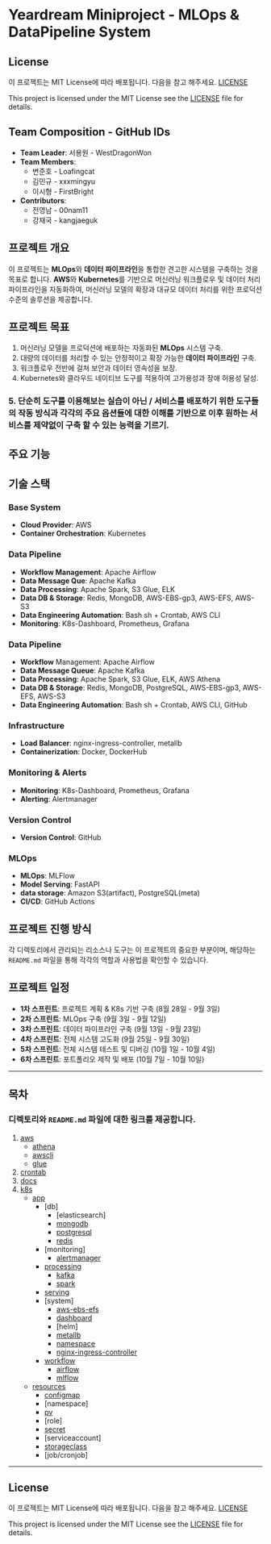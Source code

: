 # Yeardream Miniproject - MLOps & DataPipeline System

## License
이 프로젝트는 MIT License에 따라 배포됩니다.
다음을 참고 해주세요. [LICENSE](./LICENSE)

This project is licensed under the MIT License
see the [LICENSE](./LICENSE) file for details.

## Team Composition - GitHub IDs
- **Team Leader**: 서용원 - WestDragonWon
- **Team Members**:
  - 변준호 - Loafingcat
  - 김민규 - xxxmingyu
  - 이시형 - FirstBright
- **Contributors**:
  - 전영남 - 00nam11
  - 강재국 - kangjaeguk

## 프로젝트 개요
이 프로젝트는 **MLOps**와 **데이터 파이프라인**을 통합한 견고한 시스템을 구축하는 것을 목표로 합니다. **AWS**와 **Kubernetes**를 기반으로 머신러닝 워크플로우 및 데이터 처리 파이프라인을 자동화하여, 머신러닝 모델의 확장과 대규모 데이터 처리를 위한 프로덕션 수준의 솔루션을 제공합니다.

## 프로젝트 목표

1. 머신러닝 모델을 프로덕션에 배포하는 자동화된 **MLOps** 시스템 구축.
2. 대량의 데이터를 처리할 수 있는 안정적이고 확장 가능한 **데이터 파이프라인** 구축.
3. 워크플로우 전반에 걸쳐 보안과 데이터 영속성을 보장.
4. Kubernetes와 클라우드 네이티브 도구를 적용하여 고가용성과 장애 허용성 달성.
### 5. 단순히 도구를 이용해보는 실습이 아닌 / 서비스를 배포하기 위한 도구들의 작동 방식과 각각의 주요 옵션들에 대한 이해를 기반으로 이후 원하는 서비스를 제약없이 구축 할 수 있는 능력을 기르기.


## 주요 기능


## 기술 스택
### Base System
- **Cloud Provider**: AWS
- **Container Orchestration**: Kubernetes

### Data Pipeline
- **Workflow Management**: Apache Airflow
- **Data Message Que**: Apache Kafka
- **Data Processing**: Apache Spark, S3 Glue, ELK 
- **Data DB & Storage**: Redis, MongoDB, AWS-EBS-gp3, AWS-EFS, AWS-S3
- **Data Engineering Automation**: Bash sh + Crontab, AWS CLI
- **Monitoring**: K8s-Dashboard, Prometheus, Grafana

### Data Pipeline
- **Workflow** Management: Apache Airflow
- **Data Message Queue**: Apache Kafka
- **Data Processing**: Apache Spark, S3 Glue, ELK, AWS Athena
- **Data DB & Storage**: Redis, MongoDB, PostgreSQL, AWS-EBS-gp3, AWS-EFS, AWS-S3
- **Data Engineering Automation**: Bash sh + Crontab, AWS CLI, GitHub
### Infrastructure
- **Load Balancer**: nginx-ingress-controller, metallb
- **Containerization**: Docker, DockerHub
### Monitoring & Alerts
- **Monitoring**: K8s-Dashboard, Prometheus, Grafana
- **Alerting**: Alertmanager
### Version Control
- **Version Control**: GitHub


### MLOps
- **MLOps**: MLFlow 
- **Model Serving**: FastAPI
- **data storage**: Amazon S3(artifact), PostgreSQL(meta)
- **CI/CD**: GitHub Actions

## 프로젝트 진행 방식

각 디렉토리에서 관리되는 리소스나 도구는 이 프로젝트의 중요한 부분이며, 해당하는 `README.md` 파일을 통해 각각의 역할과 사용법을 확인할 수 있습니다.

## 프로젝트 일정
- **1차 스프린트**: 프로젝트 계획 & K8s 기반 구축 (8월 28일 - 9월 3일)
- **2차 스프린트**: MLOps 구축 (9월 3일 - 9월 12일)
- **3차 스프린트**: 데이터 파이프라인 구축 (9월 13일 - 9월 23일)
- **4차 스프린트**: 전체 시스템 고도화 (9월 25일 - 9월 30일)
- **5차 스프린트**: 전체 시스템 테스트 및 디버깅 (10월 1일 - 10월 4일)
- **6차 스프린트**: 포트폴리오 제작 및 배포 (10월 7일 - 10월 10일)


---


## 목차
### 디렉토리와 `README.md` 파일에 대한 링크를 제공합니다.
1. [aws](./instance1/aws/README.md)
    - [athena](./instance1/aws/athena/README.md)
    - [awscli](./instance1/aws/awscli/README.md)
    - [glue](./instance1/aws/glue/README.md)
2. [crontab](./instance1/crontab/README.md)
3. [docs](./instance1/docs/README.md)
4. [k8s](./instance1/k8s/app/README.md)
   - [app](./instance1/k8s/app/README.md)
     - [db]
       - [elasticsearch]
       - [mongodb](./instance1/k8s/app/db/mongodb/README.md)
       - [postgresql](./instance1/k8s/app/db/postgresql/README.md)
       - [redis](./instance1/k8s/app/db/redis/README.md)
     - [monitoring]
       - [alertmanager](./instance1/k8s/app/monitoring/README.md)
     - [processing](./instance1/k8s/app/processing/README.md)
       - [kafka](./instance1/k8s/app/processing/kafka/README.md)
       - [spark](./instance1/k8s/app/processing/spark/README.md)
     - [serving](./instance1/k8s/app/serving/README.md)
     - [system]
       - [aws-ebs-efs](./instance1/k8s/app/system/README.md)
       - [dashboard](./instance1/k8s/app/system/dashboard/helm/README.md)
       - [helm]
       - [metallb](./instance1/k8s/app/systeam/metallb/README.md)
       - [namespace](#system)
       - [nginx-ingress-controller](#system)
     - [workflow](./instance1/k8s/app/workflow/README.md)
       - [airflow](./instance1/k8s/app/workflow/airflow/README.md)
       - [mlflow](./instance1/k8s/app/workflow/mlflow/README.md)
   - [resources](./instance1/k8s/resources/README.md)
     - [configmap](./instance1/k8s/resources/configmap/README.md)
     - [namespace]
     - [pv](./instance1/k8s/resources/pv/README.md)
     - [role]
     - [secret](./instance1/k8s/resources/secret/README.md)
     - [serviceaccount]
     - [storageclass](./instance1/k8s/resources/storageclass/README.md)
     - [job/cronjob]


---

## License
이 프로젝트는 MIT License에 따라 배포됩니다.
다음을 참고 해주세요. [LICENSE](./LICENSE)

This project is licensed under the MIT License
see the [LICENSE](./LICENSE) file for details.